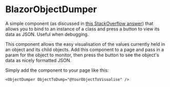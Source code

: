 # BlazorObjectDumper
A simple component (as discussed in [this StackOverflow answer](https://stackoverflow.com/a/56311524/1879019)) that allows you to bind to an instance of a class and press a button to view its data as JSON.  Useful when debugging.

This component allows the easy visualisation of the values currently held in an object and its child objects.  Add this component to a page and pass in a 
param for the object to monitor, then press the button to see the object's data as nicely formatted JSON.

Simply add the component to your page like this:  
```
<ObjectDumper ObjectToDump="@YourObjectToVisualise" />
```



